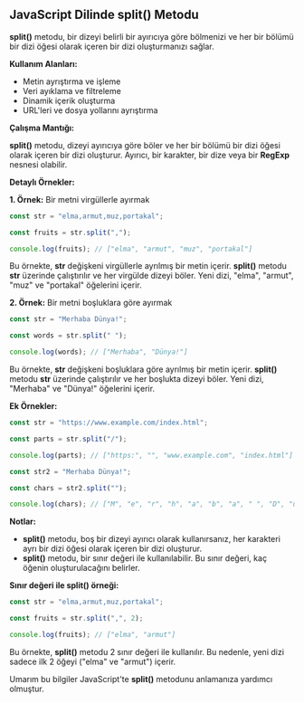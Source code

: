 ## JavaScript Dilinde split() Metodu

**split()** metodu, bir dizeyi belirli bir ayırıcıya göre bölmenizi ve her bir bölümü bir dizi öğesi olarak içeren bir dizi oluşturmanızı sağlar.

**Kullanım Alanları:**

* Metin ayrıştırma ve işleme
* Veri ayıklama ve filtreleme
* Dinamik içerik oluşturma
* URL'leri ve dosya yollarını ayrıştırma

**Çalışma Mantığı:**

**split()** metodu, dizeyi ayırıcıya göre böler ve her bir bölümü bir dizi öğesi olarak içeren bir dizi oluşturur. Ayırıcı, bir karakter, bir dize veya bir **RegExp** nesnesi olabilir.

**Detaylı Örnekler:**

**1. Örnek:** Bir metni virgüllerle ayırmak

```javascript
const str = "elma,armut,muz,portakal";

const fruits = str.split(",");

console.log(fruits); // ["elma", "armut", "muz", "portakal"]
```

Bu örnekte, **str** değişkeni virgüllerle ayrılmış bir metin içerir. **split()** metodu **str** üzerinde çalıştırılır ve her virgülde dizeyi böler. Yeni dizi, "elma", "armut", "muz" ve "portakal" öğelerini içerir.

**2. Örnek:** Bir metni boşluklara göre ayırmak

```javascript
const str = "Merhaba Dünya!";

const words = str.split(" ");

console.log(words); // ["Merhaba", "Dünya!"]
```

Bu örnekte, **str** değişkeni boşluklara göre ayrılmış bir metin içerir. **split()** metodu **str** üzerinde çalıştırılır ve her boşlukta dizeyi böler. Yeni dizi, "Merhaba" ve "Dünya!" öğelerini içerir.

**Ek Örnekler:**

```javascript
const str = "https://www.example.com/index.html";

const parts = str.split("/");

console.log(parts); // ["https:", "", "www.example.com", "index.html"]

const str2 = "Merhaba Dünya!";

const chars = str2.split("");

console.log(chars); // ["M", "e", "r", "h", "a", "b", "a", " ", "D", "ü", "n", "y", "a", "!"]
```

**Notlar:**

* **split()** metodu, boş bir dizeyi ayırıcı olarak kullanırsanız, her karakteri ayrı bir dizi öğesi olarak içeren bir dizi oluşturur.
* **split()** metodu, bir sınır değeri ile kullanılabilir. Bu sınır değeri, kaç öğenin oluşturulacağını belirler.

**Sınır değeri ile split() örneği:**

```javascript
const str = "elma,armut,muz,portakal";

const fruits = str.split(",", 2);

console.log(fruits); // ["elma", "armut"]
```

Bu örnekte, **split()** metodu 2 sınır değeri ile kullanılır. Bu nedenle, yeni dizi sadece ilk 2 öğeyi ("elma" ve "armut") içerir.

Umarım bu bilgiler JavaScript'te **split()** metodunu anlamanıza yardımcı olmuştur.
